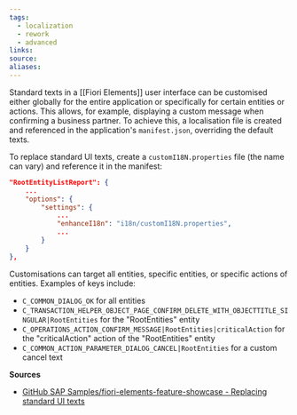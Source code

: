 ```yaml
---
tags:
  - localization
  - rework
  - advanced
links:
source:
aliases:
---
```

Standard texts in a [[Fiori Elements]] user interface can be customised either globally for the entire application or specifically for certain entities or actions. This allows, for example, displaying a custom message when confirming a business partner. To achieve this, a localisation file is created and referenced in the application's `manifest.json`, overriding the default texts.

To replace standard UI texts, create a `customI18N.properties` file (the name can vary) and reference it in the manifest:

```json
"RootEntityListReport": {
    ...
    "options": {
        "settings": {
            ...
            "enhanceI18n": "i18n/customI18N.properties",
            ...
        }
    }
},
```

Customisations can target all entities, specific entities, or specific actions of entities. Examples of keys include:
- `C_COMMON_DIALOG_OK` for all entities
- `C_TRANSACTION_HELPER_OBJECT_PAGE_CONFIRM_DELETE_WITH_OBJECTTITLE_SINGULAR|RootEntities` for the "RootEntities" entity
- `C_OPERATIONS_ACTION_CONFIRM_MESSAGE|RootEntities|criticalAction` for the "criticalAction" action of the "RootEntities" entity
- `C_COMMON_ACTION_PARAMETER_DIALOG_CANCEL|RootEntities` for a custom cancel text

**Sources**
- [GitHub SAP Samples/fiori-elements-feature-showcase - Replacing standard UI texts](https://github.com/SAP-samples/fiori-elements-feature-showcase?tab=readme-ov-file#replacing-standard-ui-texts)